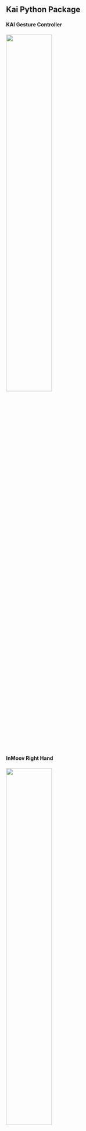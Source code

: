 ## **Kai Python Package**

#### KAI Gesture Controller

<img src="https://thenextbigproject.com/wp-content/uploads/2020/10/kai-red-band.jpeg" width="50%" >

#### InMoov Right Hand

<img src="https://thenextbigproject.com/wp-content/uploads/2020/10/right-hand-5-finger.jpeg" width="50%" >

#### **Setup**

Run the following commands to initialise the project directory

```
python3 setup.py build
python3 setup.py install
```

#### **Module Initialisation**

a. Make sure the **moduleId** and **moduleSecret** are defined correcty in your program.

```python
moduleID = "moduleName"     # Name can be anything
moduleSecret = "qwerty"
```
 
b. Connect to the KaiSDK Websocket.
```python
module = WebSocketModule()
success = module.connect(moduleID, moduleSecret)
```

#### **Accessing Data**

#### **Set Capabilities**

```python
module.setCapabilities(module.DefaultKai, KaiCapabilities.AccelerometerData | KaiCapabilities.GyroscopeData | KaiCapabilities.PYRData)
```

#### **Set Listeners**

```python
def accelerometerEv(ev):
    print(ev.accelerometer.x)
    print(ev.accelerometer.y)
    print(ev.accelerometer.z)

module.DefaultKai.register_event_listener(Events.AccelerometerEvent, accelerometerEv)
```

#### **Unset Capabilities**

```python
module.unsetCapabilities(module.DefaultKai, KaiCapabilities.AccelerometerData | KaiCapabilities.GyroscopeData | KaiCapabilities.PYRData)
```

#### **Closing the Module**

```python
module.close()
```

Run the example file using the following command
```
python3 gesture.py
```
